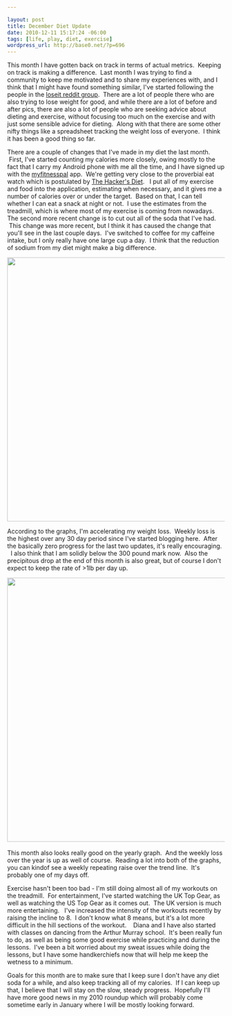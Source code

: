 ```yaml
--- 

layout: post
title: December Diet Update
date: 2010-12-11 15:17:24 -06:00
tags: [life, play, diet, exercise]
wordpress_url: http://base0.net/?p=696
---
```

This month I have gotten back on track in terms of actual metrics.  Keeping on track is making a difference.  Last month I was trying to find a community to keep me motivated and to share my experiences with, and I think that I might have found something similar, I've started following the people in the <a href="http://reddit.com/r/loseit/">loseit reddit group</a>.  There are a lot of people there who are also trying to lose weight for good, and while there are a lot of before and after pics, there are also a lot of people who are seeking advice about dieting and exercise, without focusing too much on the exercise and with just some sensible advice for dieting.  Along with that there are some other nifty things like a spreadsheet tracking the weight loss of everyone.  I think it has been a good thing so far.

There are a couple of changes that I've made in my diet the last month.  First, I've started counting my calories more closely, owing mostly to the fact that I carry my Android phone with me all the time, and I have signed up with the <a href="http://www.myfitnesspal.com/android">myfitnesspal</a> app.  We're getting very close to the proverbial eat watch which is postulated by <a href="http://www.fourmilab.ch/hackdiet/www/hackdiet.html">The Hacker's Diet</a>.   I put all of my exercise and food into the application, estimating when necessary, and it gives me a number of calories over or under the target.  Based on that, I can tell whether I can eat a snack at night or not.  I use the estimates from the treadmill, which is where most of my exercise is coming from nowadays.   The second more recent change is to cut out all of the soda that I've had.  This change was more recent, but I think it has caused the change that you'll see in the last couple days.  I've switched to coffee for my caffeine intake, but I only really have one large cup a day.  I think that the reduction of sodium from my diet might make a big difference.﻿

<a href="http://base0.net/wp-content/uploads/2010/12/30d-dec11.png"><img class="alignnone size-full wp-image-697" title="Diet Progress December 11 - 30 days" src="http://base0.net/wp-content/uploads/2010/12/30d-dec11.png" alt="" width="610" /></a>

According to the graphs, I'm accelerating my weight loss.  Weekly loss is the highest over any 30 day period since I've started blogging here.  After the basically zero progress for the last two updates, it's really encouraging.   I also think that I am solidly below the 300 pound mark now.  Also the precipitous drop at the end of this month is also great, but of course I don't expect to keep the rate of &gt;1lb per day up.

﻿<a href="http://base0.net/wp-content/uploads/2010/12/ytd-dec9.png"><img class="alignnone size-full wp-image-698" title="Diet Progress Year to Date - December 9" src="http://base0.net/wp-content/uploads/2010/12/ytd-dec9.png" alt="" width="610" /></a>﻿

This month also looks really good on the yearly graph.  And the weekly loss over the year is up as well of course.  Reading a lot into both of the graphs, you can kindof see a weekly repeating raise over the trend line.  It's probably one of my days off.

Exercise hasn't been too bad - I'm still doing almost all of my workouts on the treadmill.  For entertainment, I've started watching the UK Top Gear, as well as watching the US Top Gear as it comes out.  The UK version is much more entertaining.   I've increased the intensity of the workouts recently by raising the incline to 8.  I don't know what 8 means, but it's a lot more difficult in the hill sections of the workout.    Diana and I have also started with classes on dancing from the Arthur Murray school.  It's been really fun to do, as well as being some good exercise while practicing and during the lessons.  I've been a bit worried about my sweat issues while doing the lessons, but I have some handkerchiefs now that will help me keep the wetness to a minimum.

Goals for this month are to make sure that I keep sure I don't have any diet soda for a while, and also keep tracking all of my calories.  If I can keep up that, I believe that I will stay on the slow, steady progress.  Hopefully I'll have more good news in my 2010 roundup which will probably come sometime early in January where I will be mostly looking forward.
